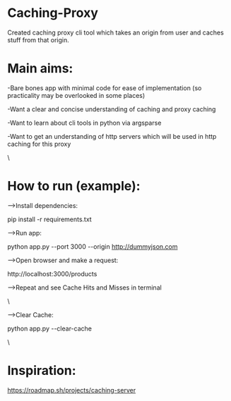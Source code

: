 # Caching-Proxy
 Created caching proxy cli tool which takes an origin from user and caches stuff from that origin.
 <br>
# Main aims:
-Bare bones app with minimal code for ease of implementation (so practicality may be overlooked in some places)

-Want a clear and concise understanding of caching and proxy caching

-Want to learn about cli tools in python via argsparse

-Want to get an understanding of http servers which will be used in http caching for this proxy

\

# How to run (example):
-->Install dependencies:

pip install -r requirements.txt

-->Run app:

python app.py --port 3000 --origin http://dummyjson.com

-->Open browser and make a request:

http://localhost:3000/products

-->Repeat and see Cache Hits and Misses in terminal

\

-->Clear Cache:

python app.py --clear-cache

\

# Inspiration:
https://roadmap.sh/projects/caching-server

